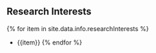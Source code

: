 <!--
<div id="researchInterests" >
<h2> Research Interests </h2>
<div> Loading please, wait ...</div>
</div>
-->
## Research Interests
{% for item in site.data.info.researchInterests %}
* {{item}}
{% endfor %}


